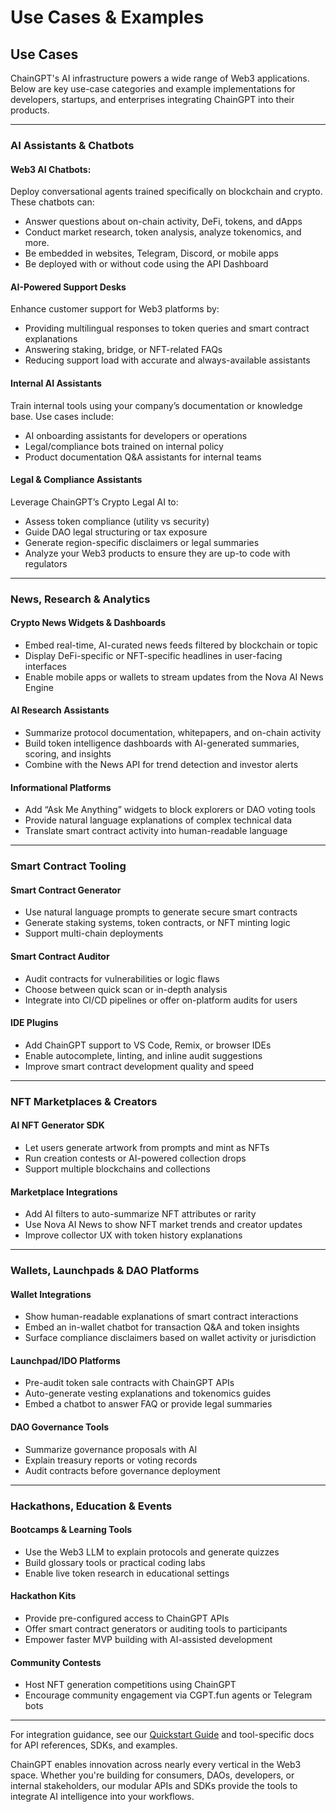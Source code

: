 # Use Cases & Examples

## Use Cases

ChainGPT's AI infrastructure powers a wide range of Web3 applications. Below are key use-case categories and example implementations for developers, startups, and enterprises integrating ChainGPT into their products.

***

### AI Assistants & Chatbots

#### **Web3 AI Chatbots:**&#x20;

Deploy conversational agents trained specifically on blockchain and crypto. These chatbots can:

* Answer questions about on-chain activity, DeFi, tokens, and dApps
* Conduct market research, token analysis, analyze tokenomics, and more.
* Be embedded in websites, Telegram, Discord, or mobile apps
* Be deployed with or without code using the API Dashboard

#### **AI-Powered Support Desks**

Enhance customer support for Web3 platforms by:

* Providing multilingual responses to token queries and smart contract explanations
* Answering staking, bridge, or NFT-related FAQs
* Reducing support load with accurate and always-available assistants

#### **Internal AI Assistants**

Train internal tools using your company’s documentation or knowledge base. Use cases include:

* AI onboarding assistants for developers or operations
* Legal/compliance bots trained on internal policy
* Product documentation Q\&A assistants for internal teams

#### **Legal & Compliance Assistants**

Leverage ChainGPT’s Crypto Legal AI to:

* Assess token compliance (utility vs security)
* Guide DAO legal structuring or tax exposure
* Generate region-specific disclaimers or legal summaries
* Analyze your Web3 products to ensure they are up-to code with regulators

***

### News, Research & Analytics

#### **Crypto News Widgets & Dashboards**

* Embed real-time, AI-curated news feeds filtered by blockchain or topic
* Display DeFi-specific or NFT-specific headlines in user-facing interfaces
* Enable mobile apps or wallets to stream updates from the Nova AI News Engine

#### **AI Research Assistants**

* Summarize protocol documentation, whitepapers, and on-chain activity
* Build token intelligence dashboards with AI-generated summaries, scoring, and insights
* Combine with the News API for trend detection and investor alerts

#### **Informational Platforms**

* Add “Ask Me Anything” widgets to block explorers or DAO voting tools
* Provide natural language explanations of complex technical data
* Translate smart contract activity into human-readable language

***

### Smart Contract Tooling

#### **Smart Contract Generator**

* Use natural language prompts to generate secure smart contracts
* Generate staking systems, token contracts, or NFT minting logic
* Support multi-chain deployments

#### **Smart Contract Auditor**

* Audit contracts for vulnerabilities or logic flaws
* Choose between quick scan or in-depth analysis
* Integrate into CI/CD pipelines or offer on-platform audits for users

#### **IDE Plugins**

* Add ChainGPT support to VS Code, Remix, or browser IDEs
* Enable autocomplete, linting, and inline audit suggestions
* Improve smart contract development quality and speed

***

### NFT Marketplaces & Creators

#### **AI NFT Generator SDK**

* Let users generate artwork from prompts and mint as NFTs
* Run creation contests or AI-powered collection drops
* Support multiple blockchains and collections

#### **Marketplace Integrations**

* Add AI filters to auto-summarize NFT attributes or rarity
* Use Nova AI News to show NFT market trends and creator updates
* Improve collector UX with token history explanations

***

### Wallets, Launchpads & DAO Platforms

#### **Wallet Integrations**

* Show human-readable explanations of smart contract interactions
* Embed an in-wallet chatbot for transaction Q\&A and token insights
* Surface compliance disclaimers based on wallet activity or jurisdiction

#### **Launchpad/IDO Platforms**

* Pre-audit token sale contracts with ChainGPT APIs
* Auto-generate vesting explanations and tokenomics guides
* Embed a chatbot to answer FAQ or provide legal summaries

#### **DAO Governance Tools**

* Summarize governance proposals with AI
* Explain treasury reports or voting records
* Audit contracts before governance deployment

***

### Hackathons, Education & Events

#### **Bootcamps & Learning Tools**

* Use the Web3 LLM to explain protocols and generate quizzes
* Build glossary tools or practical coding labs
* Enable live token research in educational settings

#### **Hackathon Kits**

* Provide pre-configured access to ChainGPT APIs
* Offer smart contract generators or auditing tools to participants
* Empower faster MVP building with AI-assisted development

#### **Community Contests**

* Host NFT generation competitions using ChainGPT
* Encourage community engagement via CGPT.fun agents or Telegram bots

***

For integration guidance, see our [Quickstart Guide](global-quickstart-guide.md) and tool-specific docs for API references, SDKs, and examples.

ChainGPT enables innovation across nearly every vertical in the Web3 space. Whether you're building for consumers, DAOs, developers, or internal stakeholders, our modular APIs and SDKs provide the tools to integrate AI intelligence into your workflows.

